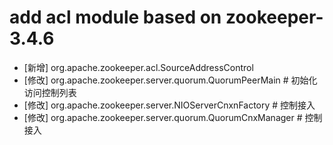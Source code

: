 # add acl module based on zookeeper-3.4.6
* [新增] org.apache.zookeeper.acl.SourceAddressControl
* [修改] org.apache.zookeeper.server.quorum.QuorumPeerMain   # 初始化访问控制列表
* [修改] org.apache.zookeeper.server.NIOServerCnxnFactory    # 控制接入
* [修改] org.apache.zookeeper.server.quorum.QuorumCnxManager # 控制接入
